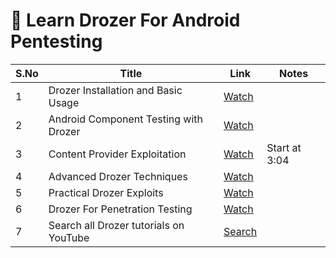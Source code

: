 # 🎱 Learn Drozer For Android Pentesting

| S.No | Title                                  | Link                                                                   | Notes         |
| ---- | -------------------------------------- | ---------------------------------------------------------------------- | ------------- |
| 1    | Drozer Installation and Basic Usage    | [Watch](https://www.youtube.com/watch?v=L4j7c9nLgHI)                   |               |
| 2    | Android Component Testing with Drozer  | [Watch](https://www.youtube.com/watch?v=qEWHEPU58Hw)                   |               |
| 3    | Content Provider Exploitation          | [Watch](https://www.youtube.com/watch?v=xrqaJFvdC9A\&t=184s)           | Start at 3:04 |
| 4    | Advanced Drozer Techniques             | [Watch](https://www.youtube.com/watch?v=B5YwTtNzB9A)                   |               |
| 5    | Practical Drozer Exploits              | [Watch](https://www.youtube.com/watch?v=H-ZjjPy2qzQ)                   |               |
| 6    | Drozer For Penetration Testing         | [Watch](https://www.youtube.com/watch?v=2xQw2Dlbouw)                   |               |
| 7    | Search all Drozer tutorials on YouTube | [Search](https://www.youtube.com/results?search_query=drozer+tutorial) |               |
